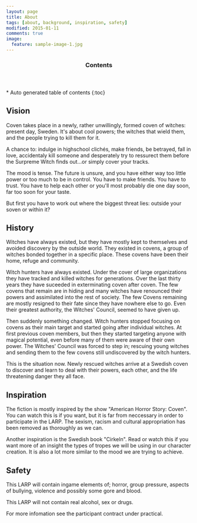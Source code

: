 ```yaml
---
layout: page
title: About
tags: [about, background, inspiration, safety]
modified: 2015-01-11
comments: true
image:
  feature: sample-image-1.jpg
---
```


<section id="table-of-contents" class="toc">
  <header>
    <h3>Contents</h3>
  </header>
<div id="drawer" markdown="1">
*  Auto generated table of contents
{:toc}
</div>
</section><!-- /#table-of-contents -->

## Vision

Coven takes place in a newly, rather unwillingly, formed coven of witches: present day, Sweden. It's about cool powers; the witches that wield them, and the people trying to kill them for it. 

A chance to: indulge in highschool clichés, make friends, be betrayed, fall in love, accidentaly kill someone and desperately try to ressurect them before the Surpreme Witch finds out...or simply cover your tracks. 

The mood is tense. The future is unsure, and you have either way too little power or too much to be in control. You have to make friends. You have to trust. You have to help each other or you'll most probably die one day soon, far too soon for your taste. 

But first you have to work out where the biggest threat lies: outside your soven or within it?

## History

Witches have always existed, but they have mostly kept to themselves and avoided discovery by the outside world. They existed in covens, a group of witches bonded together in a specific place. These covens have been their home, refuge and community. 

Witch hunters have always existed. Under the cover of large organizations they have tracked and killed witches for generations. Over the last thirty years they have suceeded in exterminating coven after coven. The few covens that remain are in hiding and many witches have renounced their powers and assimilated into the rest of society. The few Covens remaining are mostly resigned to their fate since they have nowhere else to go. Even their greatest authority, the Witches' Council, seemed to have given up. 

Then suddenly something changed. Witch hunters stopped focusing on covens as their main target and started going after individual witches. At first previous coven members, but then they started targeting anyone with magical potential, even before many of them were aware of their own power. The Witches' Council was forced to step in; rescuing young witches and sending them to the few covens still undiscovered by the witch hunters. 

This is the situation now. Newly rescued witches arrive at a Swedish coven to discover and learn to deal with their powers, each other, and the life threatening danger they all face.

## Inspiration

The fiction is mostly inspired by the show "American Horror Story: Coven". You can watch this is if you want, but it is far from neccessary in order to participate in the LARP. The sexism, racism and cultural appropriation has been removed as thoroughly as we can. 

Another inspiration is the Swedish book "Cirkeln". Read or watch this if you want more of an insight the types of tropes we will be using in our character creation. It is also a lot more similar to the mood we are trying to achieve.

## Safety

This LARP will contain ingame elements of; horror, group pressure, aspects of bullying, violence and possibly some gore and blood. 

This LARP will not contain real alcohol, sex or drugs. 

For more infomation see the participant contract under practical.
